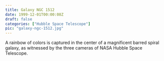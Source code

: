 ```yaml
---
title: Galaxy NGC 1512
date: 1999-12-01T00:00:08Z
draft: false
categories: ["Hubble Space Telescope"]
pic: "galaxy-ngc-1512.jpg"
---
```

A rainbow of colors is captured in the center of a magnificent barred spiral galaxy, as witnessed by the three cameras of NASA Hubble Space Telescope.